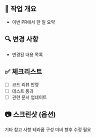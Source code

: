 ## 📝 작업 개요
- 이번 PR에서 한 일 요약

## 🔍 변경 사항
- 변경된 내용 목록

## ✅ 체크리스트
- [ ] 코드 리뷰 반영
- [ ] 테스트 통과
- [ ] 관련 문서 업데이트

## 📷 스크린샷 (옵션)

기타 참고 사항
테라폼 구성 미비 향후 수정 필요

